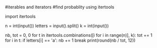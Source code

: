 #iterables and iterators
#find probablity using itertools

import itertools

n = int(input())
letters = input().split()
k = int(input())

nb, tot = 0, 0
for t in itertools.combinations([i for i in range(n)], k):
    tot += 1
    for i in t:
        if letters[i] == 'a':
            nb += 1
            break
print(round(nb / tot, 12))
